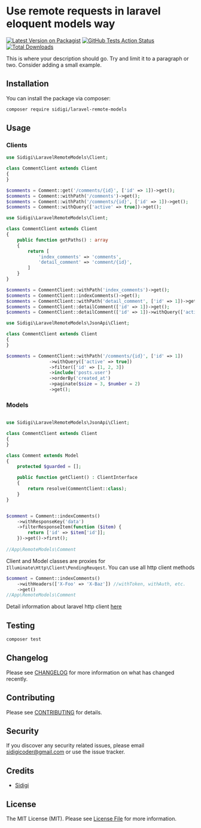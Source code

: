 # Use remote requests in laravel eloquent models way

[![Latest Version on Packagist](https://img.shields.io/packagist/v/sidigi/laravel-remote-models.svg?style=flat-square)](https://packagist.org/packages/sidigi/laravel-remote-models)
[![GitHub Tests Action Status](https://img.shields.io/github/workflow/status/sidigi/laravel-remote-models/run-tests?label=tests)](https://github.com/sidigi/laravel-remote-models/actions?query=workflow%3Arun-tests+branch%3Amaster)
[![Total Downloads](https://img.shields.io/packagist/dt/sidigi/laravel-remote-models.svg?style=flat-square)](https://packagist.org/packages/sidigi/laravel-remote-models)

This is where your description should go. Try and limit it to a paragraph or two. Consider adding a small example.

## Installation

You can install the package via composer:

```bash
composer require sidigi/laravel-remote-models
```

## Usage

### Clients

```php
use Sidigi\LaravelRemoteModels\Client;

class CommentClient extends Client
{
}

$comments = Comment::get('/comments/{id}', ['id' => 1])->get();
$comments = Comment::withPath('/comments')->get();
$comments = Comment::withPath('/comments/{id}', ['id' => 1])->get();
$comments = Comment::withQuery(['active' => true])->get();
```


```php
use Sidigi\LaravelRemoteModels\Client;

class CommentClient extends Client
{
    public function getPaths() : array
    {
        return [
            'index_comments' => 'comments',
            'detail_comment' => 'comment/{id}',
        ]
    }
}

$comments = CommentClient::withPath('index_comments')->get();
$comments = CommentClient::indexComments()->get();
$comments = CommentClient::withPath('detail_comment', ['id' => 1])->get();
$comments = CommentClient::detailComment(['id' => 1])->get();
$comments = CommentClient::detailComment(['id' => 1])->withQuery(['active' => true])->get();
```

```php
use Sidigi\LaravelRemoteModels\JsonApi\Client;

class CommentClient extends Client
{
}

$comments = CommentClient::withPath('/comments/{id}', ['id' => 1])
                ->withQuery(['active' => true])
                ->filter(['id' => [1, 2, 3])
                ->include('posts.user')
                ->orderBy('created_at')
                ->paginate($size = 3, $number = 2)
                ->get();
```

### Models

```php

use Sidigi\LaravelRemoteModels\JsonApi\Client;

class CommentClient extends Client
{
}

class Comment extends Model
{
    protected $guarded = [];

    public function getClient() : ClientInterface
    {
        return resolve(CommentClient::class);
    }
}


$comment = Comment::indexComments()
    ->withResponseKey('data')
    ->filterResponseItem(function ($item) {
        return ['id' => $item['id']];
    })->get()->first();
    
//App\RemoteModels\Comment
```

Client and Model classes are proxies for `Illuminate\Http\Client\PendingReuqest`. You can use all http client methods
```php
$comment = Comment::indexComments()
    ->withHeaders(['X-Foo' => 'X-Baz']) //withToken, withAuth, etc.
    ->get()
//App\RemoteModels\Comment
```

Detail information about laravel http client [here](https://laravel.com/docs/7.x/http-client)

## Testing

```bash
composer test
```

## Changelog

Please see [CHANGELOG](CHANGELOG.md) for more information on what has changed recently.

## Contributing

Please see [CONTRIBUTING](CONTRIBUTING.md) for details.

## Security

If you discover any security related issues, please email sidigicoder@gmail.com or use the issue tracker.

## Credits

-   [Sidigi](https://github.com/sidigi)

## License

The MIT License (MIT). Please see [License File](LICENSE.md) for more information.

